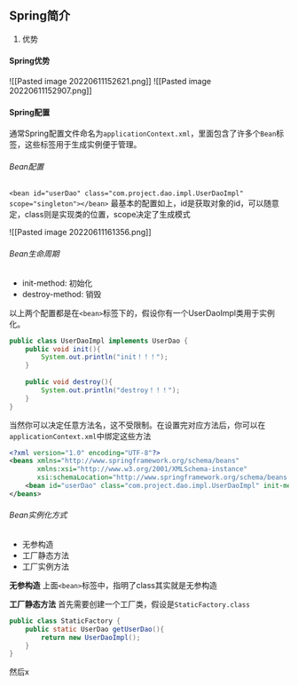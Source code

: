 ## Spring简介
1. 优势

#### Spring优势
![[Pasted image 20220611152621.png]]
![[Pasted image 20220611152907.png]]

#### Spring配置
通常Spring配置文件命名为`applicationContext.xml`，里面包含了许多个`Bean`标签，这些标签用于生成实例便于管理。
###### Bean配置
`<bean id="userDao" class="com.project.dao.impl.UserDaoImpl" scope="singleton"></bean>`
最基本的配置如上，id是获取对象的id，可以随意定，class则是实现类的位置，scope决定了生成模式

![[Pasted image 20220611161356.png]]

###### Bean生命周期
- init-method: 初始化
- destroy-method: 销毁

以上两个配置都是在`<bean>`标签下的，假设你有一个UserDaoImpl类用于实例化。

```java
public class UserDaoImpl implements UserDao {  
    public void init(){  
        System.out.println("init！！！");  
    }  
  
    public void destroy(){  
        System.out.println("destroy！！！");  
    }  
}
```
当然你可以决定任意方法名，这不受限制。在设置完对应方法后，你可以在`applicationContext.xml`中绑定这些方法

```xml
<?xml version="1.0" encoding="UTF-8"?>  
<beans xmlns="http://www.springframework.org/schema/beans"  
       xmlns:xsi="http://www.w3.org/2001/XMLSchema-instance"  
       xsi:schemaLocation="http://www.springframework.org/schema/beans http://www.springframework.org/schema/beans/spring-beans.xsd">  
    <bean id="userDao" class="com.project.dao.impl.UserDaoImpl" init-method="init" destroy-method="destroy"></bean>  
</beans>
```

###### Bean实例化方式
- 无参构造
- 工厂静态方法
- 工厂实例方法

**无参构造**
上面`<bean>`标签中，指明了class其实就是无参构造

**工厂静态方法**
首先需要创建一个工厂类，假设是`StaticFactory.class`
```java
public class StaticFactory {  
    public static UserDao getUserDao(){  
        return new UserDaoImpl();  
    }  
}
```

然后x
